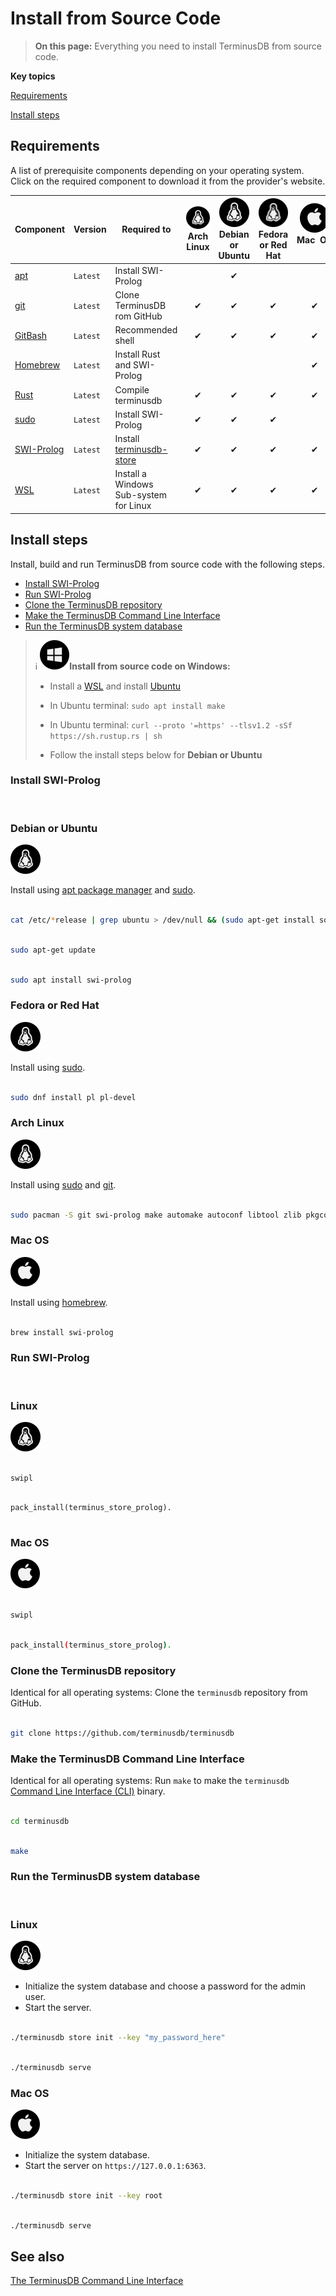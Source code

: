 # Install from Source Code

> **On this page:** Everything you need to install TerminusDB from source code.

**Key topics**

[Requirements](#requirements)

[Install steps](#install-steps)

## Requirements

A list of prerequisite components depending on your operating system. Click on the required component to download it from the provider's website.

| Component | Version | Required to | ![info](../../img/ico/terminusdb-icon-linux.png)<br>Arch Linux | ![info](../../img/ico/terminusdb-icon-linux.png)<br>Debian or Ubuntu | ![info](../../img/ico/terminusdb-icon-linux.png)<br>Fedora or Red Hat | ![info](../../img/ico/terminusdb-icon-apple.png)<br>Mac&nbsp;&nbsp;OS<br><br> | ![info](../../img/ico/terminusdb-icon-windows.png)<br>Windows<br><br> |
| - | - | - | :-: | :-: | :-: | :-: | :-: |
| [apt](to-do) | `Latest` | Install SWI-Prolog                       |          | &#10004; |          |          | |
| [git](to-do) | `Latest` | Clone TerminusDB rom GitHub              | &#10004; | &#10004; | &#10004; | &#10004; | | 
| [GitBash](to-do) | `Latest` | Recommended shell                    | &#10004; | &#10004; | &#10004; | &#10004; | &#10004; |
| [Homebrew](to-do) | `Latest` | Install Rust and SWI-Prolog         |          |          |          | &#10004; | |
| [Rust](to-do) | `Latest` | Compile terminusdb                      | &#10004; | &#10004; | &#10004; | &#10004; | &#10004; |
| [sudo](to-do) | `Latest` | Install SWI-Prolog                      | &#10004; | &#10004; | &#10004; |          | |
| [SWI-Prolog](to-do) | `Latest` | Install [terminusdb-store](to-do) | &#10004; | &#10004; | &#10004; | &#10004; | |
| [WSL](to-do) | `Latest` | Install a Windows Sub-system for Linux   | &#10004; | &#10004; | &#10004; | &#10004; | &#10004; | 

## Install steps

Install, build and run TerminusDB from source code with the following steps.  

- [Install SWI-Prolog](#install-swi-prolog)
- [Run SWI-Prolog](#run-swi-prolog)
- [Clone the TerminusDB repository](#clone-the-terminusdb-repository)
- [Make the TerminusDB Command Line Interface](#make-the-terminusdb-command-line-interface)
- [Run the TerminusDB system database](#run-the-terminusdb-system-database)

>:information_source:&nbsp;<i class="tdb-i">![info](../../img/ico/terminusdb-icon-windows.png)</i>**Install from source code on Windows:**<br>
> - Install a [WSL](to-do) and install [Ubuntu](to-do)
> 
>
> - In Ubuntu terminal: `sudo apt install make`
>
> 
> - In Ubuntu terminal: `curl --proto '=https' --tlsv1.2 -sSf https://sh.rustup.rs | sh`
>
> 
> - Follow the install steps below for **Debian or Ubuntu**
<!-- to-do: install rust for Mac (combine with SWI-Prolog?) -->
### Install SWI-Prolog

<br>

<!-- tabs:start -->

### **Debian or Ubuntu**

<i class="tdb-i">![info](../../img/ico/terminusdb-icon-linux.png)</i>

Install using [apt package manager](to-do) and [sudo](to-do).

```bash

cat /etc/*release | grep ubuntu > /dev/null && (sudo apt-get install software-properties-common; sudo apt-add-repository ppa:swi-prolog/stable)


```

```bash

sudo apt-get update


```

```bash

sudo apt install swi-prolog


```

### **Fedora or Red Hat**

<i class="tdb-i">![info](../../img/ico/terminusdb-icon-linux.png)</i>

Install using [sudo](to-do).

```bash

sudo dnf install pl pl-devel


```

### **Arch Linux**

<i class="tdb-i">![info](../../img/ico/terminusdb-icon-linux.png)</i>

Install using [sudo](to-do) and [git](to-do).

```bash

sudo pacman -S git swi-prolog make automake autoconf libtool zlib pkgconf gcc


```

### **Mac OS**

<i class="tdb-i">![info](../../img/ico/terminusdb-icon-apple.png)</i>

Install using [homebrew](to-do).

```bash

brew install swi-prolog


```

<!-- tabs:end -->

### Run SWI-Prolog

<br>

<!-- tabs:start -->

### **Linux**

<i class="tdb-i">![info](../../img/ico/terminusdb-icon-linux.png)</i>

```bash

swipl


```

```

pack_install(terminus_store_prolog).


```

### **Mac OS**

<i class="tdb-i">![info](../../img/ico/terminusdb-icon-apple.png)</i>

```bash

swipl


```

```bash

pack_install(terminus_store_prolog).


```
<!-- tabs:end -->


### Clone the TerminusDB repository

Identical for all operating systems: Clone the `terminusdb` repository from GitHub. 

```bash

git clone https://github.com/terminusdb/terminusdb


```

### Make the TerminusDB Command Line Interface

Identical for all operating systems: Run `make` to make the `terminusdb` [Command Line Interface (CLI)](to-do) binary. 


```bash

cd terminusdb


```


```bash

make


```

### Run the TerminusDB system database

<br>

<!-- tabs:start -->

### **Linux**

<i class="tdb-i">![info](../../img/ico/terminusdb-icon-linux.png)</i>

- Initialize the system database and choose a password for the admin user.
- Start the server.  

```bash

./terminusdb store init --key "my_password_here"


```

```bash

./terminusdb serve


```

### **Mac OS**

<i class="tdb-i">![info](../../img/ico/terminusdb-icon-apple.png)</i>

- Initialize the system database.
- Start the server on `https://127.0.0.1:6363`.

```bash

./terminusdb store init --key root


```

```bash

./terminusdb serve


```

<!-- tabs:end -->

## See also

[The TerminusDB Command Line Interface](command-line-interface)